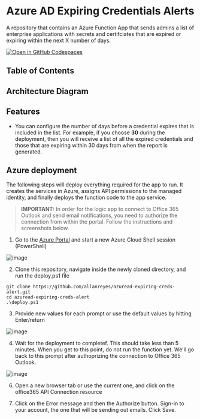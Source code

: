# Azure AD Expiring Credentials Alerts
A repository that contains an Azure Function App that sends admins a list of enterprise applications with secrets and certifciates that are expired or expiring within the next X number of days.

[![Open in GitHub Codespaces](https://github.com/codespaces/badge.svg)](https://codespaces.new/allanreyes/azuread-expiring-creds-alert)

## Table of Contents

## Architecture Diagram

## Features

* You can configure the number of days before a credential expires that is included in the list. For example, if you choose **30** during the deployment, then you will receive a list of all the expired credentials and those that are expiring within 30 days from when the report is generated.

## Azure deployment

The following steps will deploy everything required for the app to run. It creates the services in Azure, assigns API permissions to the managed identity, and finally deploys the function code to the app service.

> **IMPORTANT:** In order for the logic app to connect to Office 365 Outlook and send email notifications, you need to authorize the connection from within the portal. Follow the instructions and screenshots below.

1. Go to the <a href="https://portal.azure.com" target="_blank">Azure Portal</a> and start a new Azure Cloud Shell session (PowerShell)

![image](https://github.com/allanreyes/azuread-expiring-creds-alert/assets/15065640/76ccd6c7-2b41-4f83-9b94-784c72dba34f)

2. Clone this repository, navigate inside the newly cloned directory, and run the deploy.ps1 file

```
git clone https://github.com/allanreyes/azuread-expiring-creds-alert.git
cd azuread-expiring-creds-alert
.\deploy.ps1
```

3. Provide new values for each prompt or use the default values by hitting Enter/return

![image](https://github.com/allanreyes/azuread-expiring-creds-alert/assets/15065640/a31a5ee0-39a7-42bd-8979-52a8f8387c48)


4. Wait for the deployment to completef. This should take less than 5 minutes. When you get to this point, do not run the function yet. We'll go back to this prompt after authoprizing the connection to Office 365 Outlook.

![image](https://github.com/allanreyes/azuread-expiring-creds-alert/assets/15065640/6a11e2c3-6be6-4ee5-a354-9faf416c3988)

6. Open a new browser tab or use the current one, and click on the office365 API Connection resource
   
7. Click on the Error message and then the Authorize button. Sign-in to your account, the one that will be sending out emails. Click Save.
   
 
